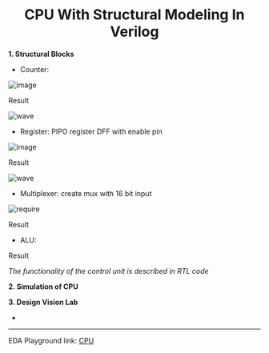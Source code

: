
<div align="center">

<h1>CPU With Structural Modeling In Verilog</h1>
</div>


**1. Structural Blocks** 

- Counter:

![image](https://github.com/trong420/CPU-structural/assets/90754954/1805994d-7cc9-4b21-b133-580a3d6c404a)


Result

![wave](https://github.com/trong420/CPU-structural/assets/90754954/909cdafe-b0e2-4362-bda1-d2d07a307dad)


- Register: PIPO register DFF with enable pin


![image](https://github.com/trong420/CPU-structural/assets/90754954/461f6a33-f902-4953-aef2-baa8f6f0324b)

Result

![wave](https://github.com/trong420/CPU-structural/assets/90754954/a1e1b264-570e-4694-9af4-ae34e5f26695)

- Multiplexer: create mux with 16 bit input

![require](https://github.com/trong420/CPU-structural/assets/90754954/46701d9c-0322-4114-a6e4-42f441ed219f)


Result

- ALU:


Result

*The functionality of the control unit is described in RTL code*

**2. Simulation of CPU** 

**3. Design Vision Lab** 

- 

---

EDA Playground link: [CPU](https://edaplayground.com/x/8r2a)


